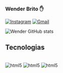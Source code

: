 ### Wender Brito ✋

[![Instagram](https://img.shields.io/badge/Instagram-E4405F?style=for-the-badge&logo=instagram&logoColor=white)](https://instagram.com/wender_britto)
[![Gmail](https://img.shields.io/badge/Gmail-D14836?style=for-the-badge&logo=gmail&logoColor=white)](https://mail.google.com/wenderbrito.dev@gmail.com)

![Wender GitHub stats](https://github-readme-stats.vercel.app/api?username=Wenderbritto&show_icons=true&theme=highcontrast)

## Tecnologias

<div style="display: inline_block"><br/>
<img align="center" alt="html5" src="https://img.shields.io/badge/Java-ED8B00?style=for-the-badge&logo=openjdk&logoColor=white" />
<img align="center" alt="html5" src="https://img.shields.io/badge/C-00599C?style=for-the-badge&logo=c&logoColor=white" />
<img align="center" alt="html5" src="https://img.shields.io/badge/MySQL-00000F?style=for-the-badge&logo=mysql&logoColor=white" />
</div><br/>


